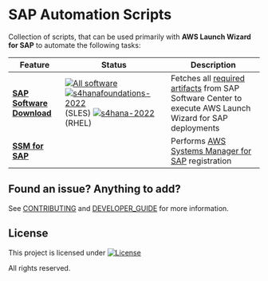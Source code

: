 # SAP Automation Scripts

Collection of scripts, that can be used primarily with **AWS Launch Wizard for SAP** to automate the following tasks:

| Feature  | Status | Description |
| ------------- | ------------- | ------------- |
| **[SAP Software Download](software_download/)**   | [![All software](https://github.com/awslabs/aws-sap-automation/actions/workflows/software_download_all.yml/badge.svg)](https://github.com/awslabs/aws-sap-automation/actions/workflows/software_download_all.yml) [![s4hanafoundations-2022](https://github.com/awslabs/aws-sap-automation/actions/workflows/launch_wizard.yml/badge.svg)](https://github.com/awslabs/aws-sap-automation/actions/workflows/launch_wizard.yml) (SLES) [![s4hana-2022](https://github.com/awslabs/aws-sap-automation/actions/workflows/launch_wizard_saps4hana_2022.yml/badge.svg)](https://github.com/awslabs/aws-sap-automation/actions/workflows/launch_wizard_saps4hana_2022.yml) (RHEL) | Fetches all [required artifacts](https://docs.aws.amazon.com/launchwizard/latest/userguide/launch-wizard-sap-software-install-details.html) from SAP Software Center to execute AWS Launch Wizard for SAP deployments |
| **[SSM for SAP](ssm_sap/)**   |  | Performs [AWS Systems Manager for SAP](https://docs.aws.amazon.com/ssm-sap/latest/userguide/get-started.html) registration |

## Found an issue? Anything to add?

See [CONTRIBUTING](CONTRIBUTING.md) and [DEVELOPER_GUIDE](DEVELOPER_GUIDE.md) for more information.

## License

This project is licensed under  [![License](https://img.shields.io/badge/License-Apache_2.0-blue.svg)](.LICENSE)
  
All rights reserved.
